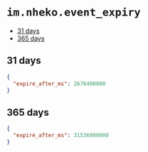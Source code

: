 # `im.nheko.event_expiry`

<!-- prettier-ignore-start -->

<!-- START doctoc generated TOC please keep comment here to allow auto update -->
<!-- DON'T EDIT THIS SECTION, INSTEAD RE-RUN doctoc TO UPDATE -->

- [31 days](#31-days)
- [365 days](#365-days)

<!-- END doctoc generated TOC please keep comment here to allow auto update -->

<!-- prettier-ignore-end -->

## 31 days

```json
{
  "expire_after_ms": 2678400000
}
```

## 365 days

```json
{
  "expire_after_ms": 31536000000
}
```
